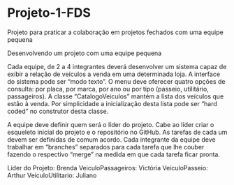 # Projeto-1-FDS
Projeto para praticar a colaboração em projetos fechados com uma equipe pequena

Desenvolvendo um projeto com uma equipe pequena

Cada equipe, de 2 a 4 integrantes deverá desenvolver um sistema capaz de exibir a relação de veículos a venda em uma determinada loja.
A interface do sistema pode ser “modo texto”. 
O menu deve oferecer quatro opções de consulta: por placa, por marca, por ano ou por tipo (passeio, utilitário, passageiros).
A classe “CatalogoVeiculos” mantém a lista dos veículos que estão à venda.
Por simplicidade a inicialização desta lista pode ser “hard coded” no construtor desta classe.

A equipe deve definir quem será o líder do projeto. Cabe ao líder criar o esqueleto inicial do projeto e o repositório no GitHub. 
As tarefas de cada um devem ser definidas de comum acordo. 
Cada integrante da equipe deve trabalhar em “branches” separados para cada tarefa que lhe couber fazendo o respectivo “merge” na medida em que cada tarefa ficar pronta.

Líder do Projeto: Brenda
VeiculoPassageiros: Victória
VeiculoPasseio: Arthur
VeiculoUtilitario: Juliano
